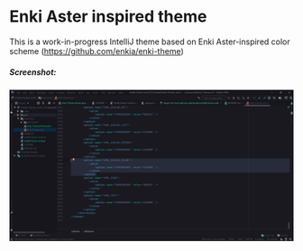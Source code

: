 # Enki Aster inspired theme

This is a work-in-progress IntelliJ theme based on Enki Aster-inspired color scheme (https://github.com/enkia/enki-theme)

##### Screenshot:

![Screenshot - Enki - Alt](https://raw.githubusercontent.com/cyberquarks/enki-aster-theme-intellij/master/static/enki-aster.jpg)